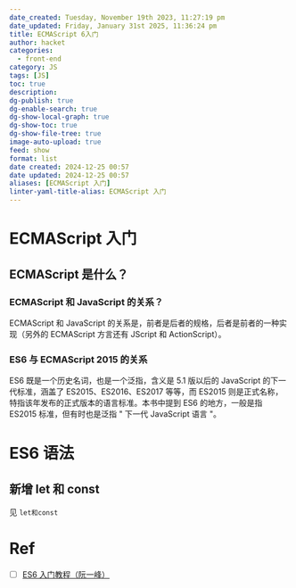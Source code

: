 ```yaml
---
date_created: Tuesday, November 19th 2023, 11:27:19 pm
date_updated: Friday, January 31st 2025, 11:36:24 pm
title: ECMAScript 6入门
author: hacket
categories:
  - front-end
category: JS
tags: [JS]
toc: true
description: 
dg-publish: true
dg-enable-search: true
dg-show-local-graph: true
dg-show-toc: true
dg-show-file-tree: true
image-auto-upload: true
feed: show
format: list
date created: 2024-12-25 00:57
date updated: 2024-12-25 00:57
aliases: [ECMAScript 入门]
linter-yaml-title-alias: ECMAScript 入门
---
```


# ECMAScript 入门

## ECMAScript 是什么？

### ECMAScript 和 JavaScript 的关系？

ECMAScript 和 JavaScript 的关系是，前者是后者的规格，后者是前者的一种实现（另外的 ECMAScript 方言还有 JScript 和 ActionScript）。

### ES6 与 ECMAScript 2015 的关系

ES6 既是一个历史名词，也是一个泛指，含义是 5.1 版以后的 JavaScript 的下一代标准，涵盖了 ES2015、ES2016、ES2017 等等，而 ES2015 则是正式名称，特指该年发布的正式版本的语言标准。本书中提到 ES6 的地方，一般是指 ES2015 标准，但有时也是泛指 " 下一代 JavaScript 语言 "。

# ES6 语法

## 新增 let 和 const

见 `let和const`

# Ref

- [ ] [ES6 入门教程（阮一峰）](https://es6.ruanyifeng.com/)
